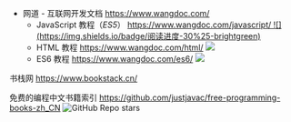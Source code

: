- 网道 - 互联网开发文档 https://www.wangdoc.com/
  - JavaScript 教程（*ES5*） https://www.wangdoc.com/javascript/ ![](https://img.shields.io/badge/阅读进度-30%25-brightgreen)
  - HTML 教程 https://www.wangdoc.com/html/ ![](https://img.shields.io/badge/阅读进度-0%25-lightgrey)
  - ES6 教程 https://www.wangdoc.com/es6/ ![](https://img.shields.io/badge/阅读进度-0%25-lightgrey)


书栈网 https://www.bookstack.cn/

免费的编程中文书籍索引
https://github.com/justjavac/free-programming-books-zh_CN
![GitHub Repo stars](https://img.shields.io/github/stars/justjavac/free-programming-books-zh_CN?style=social)

